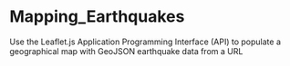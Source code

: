 # Mapping_Earthquakes
Use the Leaflet.js Application Programming Interface (API) to populate a geographical map with GeoJSON earthquake data from a URL
